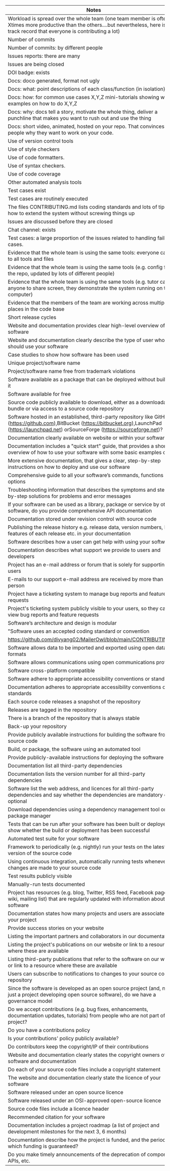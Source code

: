 Notes | Assessment | Evidence | 
| ----- | ------ | --------- |
Workload is spread over the whole team (one team member is often Xtimes more productive than the others....but nevertheless, here is a track record that everyone is contributing a lot) | 3 | https://github.com/divyang02/MailerOwl/graphs/contributors | 
Number of commits | 3 | https://github.com/divyang02/MailerOwl/commits/main | 
Number of commits: by different people | 3 | https://github.com/divyang02/MailerOwl/pulse | 
Issues reports: there are many | 3 | https://github.com/divyang02/MailerOwl/issues | 
Issues are being closed | 3 | https://github.com/divyang02/MailerOwl/issues?q=is%3Aissue+is%3Aclosed | 
DOI badge: exists | 3 | https://github.com/divyang02/MailerOwl/blob/main/CITATION.md | 
Docs: doco generated, format not ugly | 3 | https://divyang02.github.io/MailerOwl/ | 
Docs: what: point descriptions of each class/function (in isolation) | 3 | https://divyang02.github.io/MailerOwl/ | 
Docs: how: for common use cases X,Y,Z mini-tutorials showing worked examples on how to do X,Y,Z |  |  | 
Docs: why: docs tell a story, motivate the whole thing, deliver a punchline that makes you want to rush out and use the thing |  |  | 
Docs: short video, animated, hosted on your repo. That convinces people why they want to work on your code. |  |  | 
Use of version control tools | 3 | https://github.com/divyang02/MailerOwl | 
Use of style checkers | 3 | https://github.com/divyang02/MailerOwl/blob/main/.github/workflows/style_checker.yml | 
Use of code formatters. | 3 | https://github.com/divyang02/MailerOwl/blob/main/.github/workflows/code_formatter.yml | 
Use of syntax checkers. | 3 | https://github.com/divyang02/MailerOwl/blob/main/.github/workflows/main.yml | 
Use of code coverage | 3 | https://github.com/divyang02/MailerOwl/blob/main/.circleci/config.yml | 
Other automated analysis tools | 3 | https://github.com/divyang02/MailerOwl/blob/main/.github/workflows/close_as_a_feature_request.yml | 
Test cases exist | 3 | https://github.com/divyang02/MailerOwl/tree/main/apps/email_scheduler/tests | 
Test cases are routinely executed | 3 | https://app.circleci.com/pipelines/github/divyang02/MailerOwl | 
The files CONTRIBUTING.md lists coding standards and lots of tips on how to extend the system without screwing things up | 3 | https://github.com/divyang02/MailerOwl/blob/main/CONTRIBUTING.md | 
Issues are discussed before they are closed | 3 | Most discussions on whatsapp, zoom meetings, in person, on issue comments, and over calls. | 
Chat channel: exists | 3 | Whatsapp Chat Exists | 
Test cases: a large proportion of the issues related to handling failing cases. | 3 | https://github.com/divyang02/MailerOwl/issues/27 | 
Evidence that the whole team is using the same tools: everyone can get to all tools and files | 3 |  | 
Evidence that the whole team is using the same tools (e.g. config files in the repo, updated by lots of different people) | 3 | https://github.com/divyang02/MailerOwl/blob/main/.circleci/config.yml | 
Evidence that the whole team is using the same tools (e.g. tutor can ask anyone to share screen, they demonstrate the system running on their computer) | 3 |  | 
Evidence that the members of the team are working across multiple places in the code base | 3 | https://github.com/divyang02/MailerOwl/commits/main | 
Short release cycles | 3 | https://github.com/divyang02/MailerOwl/releases | 
Website and documentation provides clear high-level overview of software | 3 | https://github.com/divyang02/MailerOwl/blob/main/README.md | 
Website and documentation clearly describe the type of user who should use your software |  |  | 
Case studies to show how software has been used |  |  | 
Unique project/software name | 3 | MailerOwl | 
Project/software name free from trademark violations | 3 |  | 
Software available as a package that can be deployed without building it | 3 | https://github.com/divyang02/MailerOwl/blob/main/docker-compose.yml | 
Software available for free | 3 |  | 
Source code publicly available to download, either as a downloadable bundle or via access to a source code repository | 3 |  | 
Software hosted in an established, third-party repository like GitHub (https://github.com),BitBucket (https://bitbucket.org),LaunchPad (https://launchpad.net) orSourceForge (https://sourceforge.net)? | 3 |  | 
Documentation clearly available on website or within your software | 3 | https://divyang02.github.io/MailerOwl/ | 
Documentation includes a "quick start" guide, that provides a short overview of how to use your software with some basic examples of use | 3 | https://github.com/divyang02/MailerOwl/blob/main/README.md | 
More extensive documentation, that gives a clear, step-by-step instructions on how to deploy and use our software | 3 | https://github.com/divyang02/MailerOwl/blob/main/README.md | 
Comprehensive guide to all your software’s commands, functions and options | 3 | https://divyang02.github.io/MailerOwl/ | 
Troubleshooting information that describes the symptoms and step-by-step solutions for problems and error messages | 3 | https://github.com/divyang02/MailerOwl/blob/main/README.md | 
If your software can be used as a library, package or service by other software, do you provide comprehensive API documentation | 3 | Our software does not provide API to be used by other softwares. | 
Documentation stored under revision control with source code | 3 | https://github.com/divyang02/MailerOwl/tree/main/docs | 
Publishing the release history e.g. release data, version numbers, key features of each release etc. in your documentation | 3 | https://github.com/divyang02/MailerOwl/releases | 
Software describes how a user can get help with using your software | 3 | https://github.com/divyang02/MailerOwl/blob/main/README.md | 
Documentation describes what support we provide to users and developers | 3 | https://github.com/divyang02/MailerOwl/blob/main/README.md | 
Project has an e-mail address or forum that is solely for supporting users | 3 | https://github.com/divyang02/MailerOwl/blob/main/README.md | 
E-mails to our support e-mail address are received by more than one person | 3 | https://github.com/divyang02/MailerOwl/blob/main/README.md | 
Project have a ticketing system to manage bug reports and feature requests | 3 | https://github.com/divyang02/MailerOwl/issues | 
Project's ticketing system publicly visible to your users, so they can view bug reports and feature requests | 3 | https://github.com/divyang02/MailerOwl/issues | 
Software’s architecture and design is modular | 3 | https://github.com/divyang02/MailerOwl | 
"Software uses an accepted coding standard or convention | 3 | https://github.com/divyang02/MailerOwl/blob/main/CODE_OF_CONDUCT.md
https://github.com/divyang02/MailerOwl/blob/main/CONTRIBUTING.md | "
Software allows data to be imported and exported using open data formats | 3 | Data is stored in PostgreSQL database and can be retrieved using command line | 
Software allows communications using open communications protocols | 3 | Communication is done with MailJet using REST | 
Software cross-platform compatible | 3 | https://github.com/divyang02/MailerOwl/blob/main/docker-compose.yml | 
Software adhere to appropriate accessibility conventions or standards |  |  | 
Documentation adheres to appropriate accessibility conventions or standards | 3 | Documentation is formed using docstring and pdoc  | 
Each source code releases a snapshot of the repository |  |  | 
Releases are tagged in the repository | 3 | https://github.com/divyang02/MailerOwl/releases | 
There is a branch of the repository that is always stable | 3 | Main branch is always stable | 
Back-up your repository |  |  | 
Provide publicly available instructions for building the software from the source code | 3 | https://github.com/divyang02/MailerOwl/blob/main/README.md | 
Build, or package, the software using an automated tool | 3 | https://github.com/divyang02/MailerOwl/blob/main/docker-compose.yml | 
Provide publicly-available instructions for deploying the software | 3 | https://github.com/divyang02/MailerOwl/blob/main/README.md | 
Documentation list all third-party dependencies | 3 | https://github.com/divyang02/MailerOwl/blob/main/README.md | 
Documentation lists the version number for all third-party dependencies | 3 | https://github.com/divyang02/MailerOwl/blob/main/docker-compose.yml | 
Software list the web address, and licences for all third-party dependencies and say whether the dependencies are mandatory or optional | 3 | https://github.com/divyang02/MailerOwl/blob/main/README.md | 
Download dependencies using a dependency management tool or package manager | 3 | https://github.com/divyang02/MailerOwl/blob/main/docker-compose.yml | 
Tests that can be run after your software has been built or deployed to show whether the build or deployment has been successful | 3 | https://app.circleci.com/pipelines/github/divyang02/MailerOwl | 
Automated test suite for your software | 3 | https://app.circleci.com/pipelines/github/divyang02/MailerOwl | 
Framework to periodically (e.g. nightly) run your tests on the latest version of the source code | 3 | https://app.circleci.com/pipelines/github/divyang02/MailerOwl | 
Using continuous integration, automatically running tests whenever changes are made to your source code | 3 | https://app.circleci.com/pipelines/github/divyang02/MailerOwl | 
Test results publicly visible | 3 | https://app.circleci.com/pipelines/github/divyang02/MailerOwl | 
Manually-run tests documented | 3 | No manual test needed  | 
Project has resources (e.g. blog, Twitter, RSS feed, Facebook page, wiki, mailing list) that are regularly updated with information about your software |  |  | 
Documentation states how many projects and users are associated with your project | 3 | https://divyang02.github.io/MailerOwl/ | 
Provide success stories on your website |  |  | 
Listing the important partners and collaborators in our documentation | 3 | https://github.com/divyang02/MailerOwl/blob/main/README.md | 
Listing the project's publications on our website or link to a resource where these are available |  |  | 
Listing third-party publications that refer to the software on our website or link to a resource where these are available |  |  | 
Users can subscribe to notifications to changes to your source code repository | 3 | https://github.com/divyang02/MailerOwl | 
Since the software is developed as an open source project (and, not just a project developing open source software), do we have a governance model | 3 | https://github.com/divyang02/MailerOwl/blob/main/CONTRIBUTING.md | 
Do we accept contributions (e.g. bug fixes, enhancements, documentation updates, tutorials) from people who are not part of your project? | 3 | https://github.com/divyang02/MailerOwl/blob/main/CONTRIBUTING.md | 
Do you have a contributions policy | 3 | https://github.com/divyang02/MailerOwl/blob/main/CONTRIBUTING.md | 
Is your contributions' policy publicly available? | 3 | https://github.com/divyang02/MailerOwl/blob/main/CONTRIBUTING.md | 
Do contributors keep the copyright/IP of their contributions | 3 | Authors of commit won't be changed. | 
Website and documentation clearly states the copyright owners of your software and documentation | 3 | https://github.com/divyang02/MailerOwl/blob/main/README.md | 
Do each of your source code files include a copyright statement |  |  | 
The website and documentation clearly state the licence of your software | 3 | https://github.com/divyang02/MailerOwl/blob/main/LICENSE | 
Software released under an open source licence | 3 | https://github.com/divyang02/MailerOwl/blob/main/LICENSE | 
Software released under an OSI-approved open-source licence | 3 | https://github.com/divyang02/MailerOwl/blob/main/LICENSE | 
Source code files include a licence header |  |  | 
Recommended citation for your software | 3 | https://github.com/divyang02/MailerOwl/blob/main/CITATION.md | 
Documentation includes a project roadmap (a list of project and development milestones for the next 3, 6 months) | 3 | https://github.com/divyang02/MailerOwl/blob/main/README.md | 
Documentation describe how the project is funded, and the period over which funding is guaranteed? | 3 | Personal funds | 
Do you make timely announcements of the deprecation of components, APIs, etc. | 3 |  | 